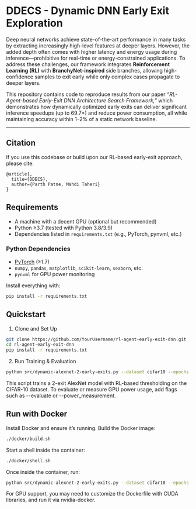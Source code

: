 # DDECS - Dynamic DNN Early Exit Exploration

Deep neural networks achieve state-of-the-art performance in many tasks by extracting increasingly high-level features at deeper layers. However, the added depth often comes with higher latency and energy usage during inference—prohibitive for real-time or energy-constrained applications. To address these challenges, our framework integrates **Reinforcement Learning (RL)** with **BranchyNet-inspired** side branches, allowing high-confidence samples to exit early while only complex cases propagate to deeper layers.

This repository contains code to reproduce results from our paper *“RL-Agent-based Early-Exit DNN Architecture Search Framework,”* which demonstrates how dynamically optimized early exits can deliver significant inference speedups (up to 69.7×) and reduce power consumption, all while maintaining accuracy within 1–2% of a static network baseline.

---

## Citation

If you use this codebase or build upon our RL-based early-exit approach, please cite:

    @article{,
      title={DDECS},
      author={Parth Patne, Mahdi Taheri}
    }

## Requirements

- A machine with a decent GPU (optional but recommended)
- Python ≥3.7 (tested with Python 3.8/3.9)
- Dependencies listed in `requirements.txt` (e.g., PyTorch, pynvml, etc.)

### Python Dependencies

- [PyTorch](https://pytorch.org/) (≥1.7)
- `numpy`, `pandas`, `matplotlib`, `scikit-learn`, `seaborn`, etc.
- `pynvml` for GPU power monitoring

Install everything with:

```bash
pip install -r requirements.txt
```

## Quickstart
1. Clone and Set Up
```bash
git clone https://github.com/YourUsername/rl-agent-early-exit-dnn.git
cd rl-agent-early-exit-dnn
pip install -r requirements.txt
```
2. Run Training & Evaluation
```bash
python src/dynamic-alexnet-2-early-exits.py --dataset cifar10 --epochs 30 --learning_rate 0.001
```
This script trains a 2-exit AlexNet model with RL-based thresholding on the CIFAR-10 dataset.
To evaluate or measure GPU power usage, add flags such as --evaluate or --power_measurement.


## Run with Docker
Install Docker and ensure it’s running.
Build the Docker image:
```bash
./docker/build.sh
```
Start a shell inside the container:
```bash
./docker/shell.sh
```
Once inside the container, run:
```bash
python src/dynamic-alexnet-2-early-exits.py --dataset cifar10 --epochs 30
```
For GPU support, you may need to customize the Dockerfile with CUDA libraries, and run it via nvidia-docker.
